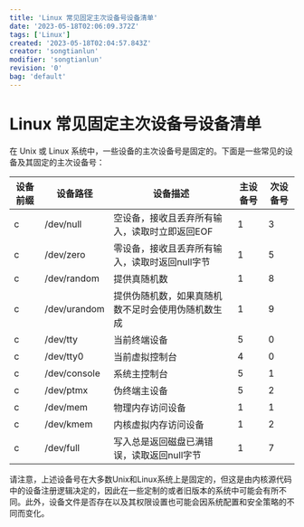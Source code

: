 ```yaml
---
title: 'Linux 常见固定主次设备号设备清单'
date: '2023-05-18T02:06:09.372Z'
tags: ['Linux']
created: '2023-05-18T02:04:57.843Z'
creator: 'songtianlun'
modifier: 'songtianlun'
revision: '0'
bag: 'default'
---
```


<!-- Exported from TiddlyWiki at 23:05, 27th 五月 2023 -->

# Linux 常见固定主次设备号设备清单

在 Unix 或 Linux 系统中，一些设备的主次设备号是固定的。下面是一些常见的设备及其固定的主次设备号：

| 设备前缀 |     设备路径     |            设备描述           | 主设备号 | 次设备号 |
|------|--------------|---------------------------|------|------|
|   c  |   /dev/null  |  空设备，接收且丢弃所有输入，读取时立即返回EOF |   1  |   3  |
|   c  |   /dev/zero  | 零设备，接收且丢弃所有输入，读取时返回null字节 |   1  |   5  |
|   c  |  /dev/random |           提供真随机数          |   1  |   8  |
|   c  | /dev/urandom | 提供伪随机数，如果真随机数不足时会使用伪随机数生成 |   1  |   9  |
|   c  |   /dev/tty   |           当前终端设备          |   5  |   0  |
|   c  |   /dev/tty0  |          当前虚拟控制台          |   4  |   0  |
|   c  | /dev/console |           系统主控制台          |   5  |   1  |
|   c  |   /dev/ptmx  |           伪终端主设备          |   5  |   2  |
|   c  |   /dev/mem   |          物理内存访问设备         |   1  |   1  |
|   c  |   /dev/kmem  |         内核虚拟内存访问设备        |   1  |   2  |
|   c  |   /dev/full  |  写入总是返回磁盘已满错误，读取返回null字节  |   1  |   7  |

请注意，上述设备号在大多数Unix和Linux系统上是固定的，但这是由内核源代码中的设备注册逻辑决定的，因此在一些定制的或者旧版本的系统中可能会有所不同。此外，设备文件是否存在以及其权限设置也可能会因系统配置和安全策略的不同而变化。
